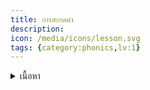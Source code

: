 ```yaml
---
title: การสะกดคำ
description: 
icon: /media/icons/lesson.svg
tags: {category:phonics,lv:1}
---
```


<details>
<summary>เนื้อหา</summary>

<details>

<summary>แบบฝึกหัด</summary>

<details>

